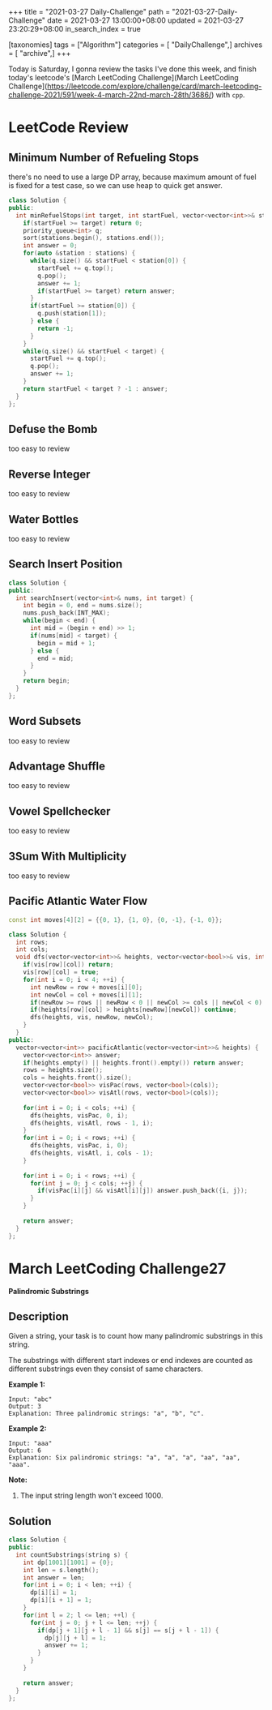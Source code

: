 +++
title = "2021-03-27 Daily-Challenge"
path = "2021-03-27-Daily-Challenge"
date = 2021-03-27 13:00:00+08:00
updated = 2021-03-27 23:20:29+08:00
in_search_index = true

[taxonomies]
tags = ["Algorithm"]
categories = [ "DailyChallenge",]
archives = [ "archive",]
+++

Today is Saturday, I gonna review the tasks I've done this week, and finish today's leetcode's [March LeetCoding Challenge](March LeetCoding Challenge](https://leetcode.com/explore/challenge/card/march-leetcoding-challenge-2021/591/week-4-march-22nd-march-28th/3686/) with `cpp`.


<!-- more -->

# LeetCode Review

## Minimum Number of Refueling Stops

there's no need to use a large DP array, because maximum amount of fuel is fixed for a test case, so we can use heap to quick get answer.

``` cpp
class Solution {
public:
  int minRefuelStops(int target, int startFuel, vector<vector<int>>& stations) {
    if(startFuel >= target) return 0;
    priority_queue<int> q;
    sort(stations.begin(), stations.end());
    int answer = 0;
    for(auto &station : stations) {
      while(q.size() && startFuel < station[0]) {
        startFuel += q.top();
        q.pop();
        answer += 1;
        if(startFuel >= target) return answer;
      }
      if(startFuel >= station[0]) {
        q.push(station[1]);
      } else {
        return -1;
      }
    }
    while(q.size() && startFuel < target) {
      startFuel += q.top();
      q.pop();
      answer += 1;
    }
    return startFuel < target ? -1 : answer;
  }
};
```

## Defuse the Bomb

too easy to review

## Reverse Integer

too easy to review

## Water Bottles

too easy to review

## Search Insert Position

``` cpp
class Solution {
public:
  int searchInsert(vector<int>& nums, int target) {
    int begin = 0, end = nums.size();
    nums.push_back(INT_MAX);
    while(begin < end) {
      int mid = (begin + end) >> 1;
      if(nums[mid] < target) {
        begin = mid + 1;
      } else {
        end = mid;
      }
    }
    return begin;
  }
};
```

## Word Subsets

too easy to review

## Advantage Shuffle

too easy to review

## Vowel Spellchecker

too easy to review

## 3Sum With Multiplicity

too easy to review

## Pacific Atlantic Water Flow

``` cpp
const int moves[4][2] = {{0, 1}, {1, 0}, {0, -1}, {-1, 0}};

class Solution {
  int rows;
  int cols;
  void dfs(vector<vector<int>>& heights, vector<vector<bool>>& vis, int row, int col) {
    if(vis[row][col]) return;
    vis[row][col] = true;
    for(int i = 0; i < 4; ++i) {
      int newRow = row + moves[i][0];
      int newCol = col + moves[i][1];
      if(newRow >= rows || newRow < 0 || newCol >= cols || newCol < 0) continue;
      if(heights[row][col] > heights[newRow][newCol]) continue;
      dfs(heights, vis, newRow, newCol);
    }
  }
public:
  vector<vector<int>> pacificAtlantic(vector<vector<int>>& heights) {
    vector<vector<int>> answer;
    if(heights.empty() || heights.front().empty()) return answer;
    rows = heights.size();
    cols = heights.front().size();
    vector<vector<bool>> visPac(rows, vector<bool>(cols));
    vector<vector<bool>> visAtl(rows, vector<bool>(cols));
    
    for(int i = 0; i < cols; ++i) {
      dfs(heights, visPac, 0, i);
      dfs(heights, visAtl, rows - 1, i);
    }
    for(int i = 0; i < rows; ++i) {
      dfs(heights, visPac, i, 0);
      dfs(heights, visAtl, i, cols - 1);
    }
    
    for(int i = 0; i < rows; ++i) {
      for(int j = 0; j < cols; ++j) {
        if(visPac[i][j] && visAtl[i][j]) answer.push_back({i, j});
      }
    }
    
    return answer;
  }
};
```

# March LeetCoding Challenge27

**Palindromic Substrings**

## Description

Given a string, your task is to count how many palindromic substrings in this string.

The substrings with different start indexes or end indexes are counted as different substrings even they consist of same characters.

**Example 1:**

```
Input: "abc"
Output: 3
Explanation: Three palindromic strings: "a", "b", "c".
```

 

**Example 2:**

```
Input: "aaa"
Output: 6
Explanation: Six palindromic strings: "a", "a", "a", "aa", "aa", "aaa".
```

 

**Note:**

1. The input string length won't exceed 1000.

## Solution

``` cpp
class Solution {
public:
  int countSubstrings(string s) {
    int dp[1001][1001] = {0};
    int len = s.length();
    int answer = len;
    for(int i = 0; i < len; ++i) {
      dp[i][i] = 1;
      dp[i][i + 1] = 1;
    }
    for(int l = 2; l <= len; ++l) {
      for(int j = 0; j + l <= len; ++j) {
        if(dp[j + 1][j + l - 1] && s[j] == s[j + l - 1]) {
          dp[j][j + l] = 1;
          answer += 1;
        }
      }
    }
    
    return answer;
  }
};
```
